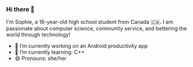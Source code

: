 ### Hi there 👋

I'm Sophie, a 16-year-old high school student from Canada 🇨🇦. I am passionate about computer science, community service, and bettering the world through technology! 

- 🔭 I’m currently working on an Android productivity app
- 🌱 I’m currently learning: C++
- 😄 Pronouns: she/her


<!--
**sophie-zhangg/sophie-zhangg** is a ✨ _special_ ✨ repository because its `README.md` (this file) appears on your GitHub profile.

Here are some ideas to get you started:

- 🔭 I’m currently working on ...
- 🌱 I’m currently learning ...
- 👯 I’m looking to collaborate on ...
- 🤔 I’m looking for help with ...
- 💬 Ask me about ...
- 📫 How to reach me: ...
- 😄 Pronouns: ...
- ⚡ Fun fact: ...
-->
